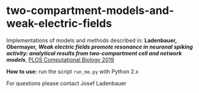 # two-compartment-models-and-weak-electric-fields

Implementations of models and methods described in: __Ladenbauer, Obermayer,__ ___Weak electric fields promote resonance in neuronal spiking activity: analytical results from two-compartment cell and network models___, [PLOS Computational Biology 2019](https://doi.org/10.1371/journal.pcbi.1006974) 

<!---
The code contains examples for the estimation of 

- background input statistics (Results section 2)
- input perturbations (Results section 3)
- synaptic coupling strengths (Results section 4)
- neuronal adaptation parameters (Results section 5)
-->

__How to use:__ 
run the script `run_me.py` with Python 2.x

<!---
_Required Python libraries_ 
numpy, scipy, numba, multiprocessing, math, os, collections, tables, time, matplotlib, warnings

These libraries can be conveniently obtained, for example, via a recent [Anaconda distribution](https://www.anaconda.com/download/) (Python 2.x)
-->
<!---
_Remark_: the code is a condensed version of the original implementations used for the paper, documentation and additional features will be included soon
-->
For questions please contact Josef Ladenbauer
